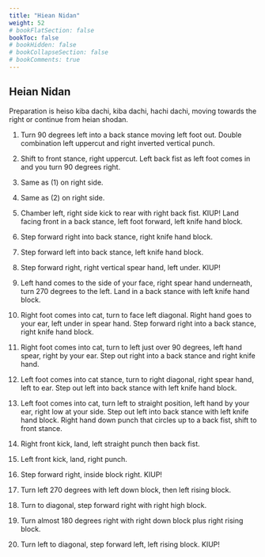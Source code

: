 ```yaml
---
title: "Hiean Nidan"
weight: 52
# bookFlatSection: false
bookToc: false
# bookHidden: false
# bookCollapseSection: false
# bookComments: true
---
```

## Heian Nidan
Preparation is heiso kiba dachi, kiba dachi, hachi dachi, moving towards the right or
continue from heian shodan.

1.  Turn 90 degrees left into a back stance moving left foot out. Double combination
left uppercut and right inverted vertical punch. 

2.  Shift to front stance, right uppercut.  Left back fist as left foot comes in 
and you turn 90 degrees right.

3.  Same as (1) on right side.

4.  Same as (2) on right side.

5.  Chamber left, right side kick to rear with right back fist. KIUP!
    Land facing front in a back stance, left foot forward,
    left knife hand block. 

6.  Step forward right into back stance, right knife hand block.

7.  Step forward left into back stance, left knife hand block.

8.  Step forward right, right vertical spear hand, left under. KIUP!

9.  Left hand comes to the side of your face, right spear hand
    underneath, turn 270 degrees to the left. Land in a back stance
    with left knife hand block.
    
10. Right foot comes into cat, turn to face left diagonal. Right hand 
    goes to your ear, left under in spear hand. Step forward right 
    into a back stance, right knife hand block.
    
11. Right foot comes into cat, turn to left just over 90
    degrees, left hand spear, right by your ear.  Step out
    right into a back stance and right knife hand.
 
12. Left foot comes into cat stance, turn to right diagonal,
    right spear hand, left to ear.  Step out left into
    back stance with left knife hand block.
    
13. Left foot comes into cat, turn left to straight position,
    left hand by your ear, right low at your side. Step out left into 
    back stance with left knife hand block.  Right hand down punch 
    that circles up to a back fist, shift to front stance.
    
14. Right front kick, land, left straight punch then back fist.

15. Left front kick, land, right punch.

16. Step forward right, inside block right. KIUP!

17. Turn left 270 degrees with left down block, then left rising block.

18. Turn to diagonal, step forward right with right high block.

19. Turn almost 180 degrees right with right down block plus right
    rising block. 
    
20. Turn left to diagonal, step forward left, left rising block.
    KIUP!
